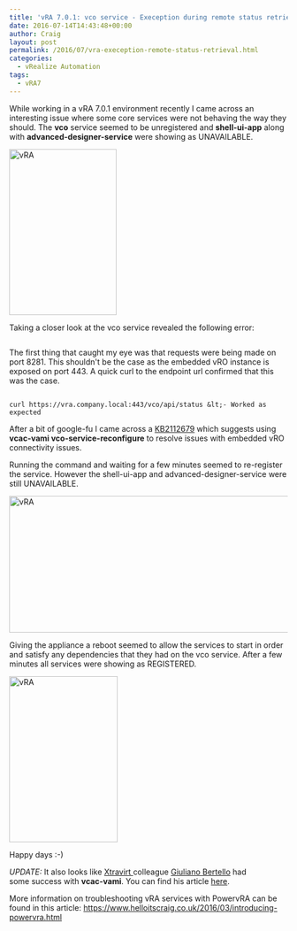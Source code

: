 ```yaml
---
title: 'vRA 7.0.1: vco service - Exeception during remote status retrieval for url'
date: 2016-07-14T14:43:48+00:00
author: Craig
layout: post
permalink: /2016/07/vra-exeception-remote-status-retrieval.html
categories:
  - vRealize Automation
tags:
  - vRA7
---
```

While working in a vRA 7.0.1 environment recently I came across an interesting issue where some core services were not behaving the way they should. The **vco** service seemed to be unregistered and **shell-ui-app** along with **advanced-designer-service** were showing as UNAVAILABLE.

<img class="alignnone wp-image-776 size-medium" src="https://www.helloitscraig.co.uk/wp-content/uploads/2016/07/Service-List-194x300.png" alt="vRA" width="194" height="300" />

<!--more-->

Taking a closer look at the vco service revealed the following error:
```Exeception during remote status retrieval for url: https://vra.company.local:8281/vco/api/status. Error Message I/O error on GET request for "https://vra.company.local:8281 [vra.company.com/127.0.0.1] failed: Connection refused: nested exception is org.apache.http.conn.HttpHostConnectException: Connect to vra.company.local:8281 [vra.company.com/127.0.0.1] failed: Connection refused.
```
The first thing that caught my eye was that requests were being made on port 8281. This shouldn't be the case as the embedded vRO instance is exposed on port 443. A quick curl to the endpoint url confirmed that this was the case.
```curl https://vra.company.local:8281/vco/api/status &lt;- Did not work

curl https://vra.company.local:443/vco/api/status &lt;- Worked as expected
```
After a bit of google-fu I came across a <a href="https://kb.vmware.com/selfservice/microsites/search.do?language=en_US&cmd=displayKC&externalId=2112679" target="_blank">KB2112679</a> which suggests using **vcac-vami vco-service-reconfigure** to resolve issues with embedded vRO connectivity issues.

Running the command and waiting for a few minutes seemed to re-register the service. However the shell-ui-app and advanced-designer-service were still UNAVAILABLE.

<img class="alignnone wp-image-780 size-full" src="https://www.helloitscraig.co.uk/wp-content/uploads/2016/07/vcoservice1.png" alt="vRA" width="1070" height="247" />

Giving the appliance a reboot seemed to allow the services to start in order and satisfy any dependencies that they had on the vco service. After a few minutes all services were showing as REGISTERED.

<img class="alignnone wp-image-778 size-medium" src="https://www.helloitscraig.co.uk/wp-content/uploads/2016/07/all-registered-196x300.png" alt="vRA" width="196" height="300" />

Happy days :-)

<em>UPDATE:</em> It also looks like <a href="http://www.xtravirt.com">Xtravirt </a>colleague <a href="https://twitter.com/GiulianoBerteo">Giuliano Bertello</a> had some success with **vcac-vami**. You can find his article <a href="http://blog.bertello.org/2015/06/07/unable-to-configure-vco-plug-ins-as-endpoint/">here</a>.

More information on troubleshooting vRA services with PowervRA can be found in this article: <a href="https://www.helloitscraig.co.uk/2016/03/introducing-powervra.html">https://www.helloitscraig.co.uk/2016/03/introducing-powervra.html</a>